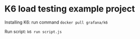 # K6 load testing example project

Installing K6: run command `docker pull grafana/k6`

Run script: `k6 run script.js`
